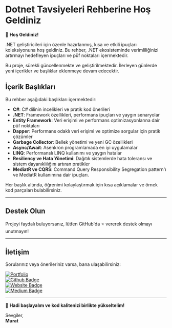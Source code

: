 # Dotnet Tavsiyeleri Rehberine Hoş Geldiniz

🎉 **Hoş Geldiniz!**

.NET geliştiricileri için özenle hazırlanmış, kısa ve etkili ipuçları koleksiyonuna hoş geldiniz. Bu rehber, .NET ekosisteminde verimliliğinizi artırmayı hedefleyen ipuçları ve püf noktaları içermektedir.

Bu proje, sürekli güncellenmekte ve geliştirilmektedir. İlerleyen günlerde yeni içerikler ve başlıklar eklenmeye devam edecektir.

## İçerik Başlıkları

Bu rehber aşağıdaki başlıkları içermektedir:

- **C#**: C# dilinin incelikleri ve pratik kod önerileri
- **.NET**: Framework özellikleri, performans ipuçları ve yaygın senaryolar
- **Entity Framework**: Veri erişimi ve performans optimizasyonlarına dair püf noktaları
- **Dapper**: Performans odaklı veri erişimi ve optimize sorgular için pratik çözümler
- **Garbage Collector**: Bellek yönetimi ve yeni GC özellikleri
- **Async/Await**: Asenkron programlamada en iyi uygulamalar
- **LINQ**: Performanslı LINQ kullanımı ve yaygın hatalar
- **Resiliency ve Hata Yönetimi**: Dağıtık sistemlerde hata toleransı ve sistem dayanıklılığını artıran pratikler
- **MediatR ve CQRS**: Command Query Responsibility Segregation pattern'ı ve MediatR kullanımına dair ipuçları.

Her başlık altında, öğrenimi kolaylaştırmak için kısa açıklamalar ve örnek kod parçaları bulabilirsiniz.

---

## Destek Olun

Projeyi faydalı buluyorsanız, lütfen GitHub'da ⭐ vererek destek olmayı unutmayın!

---

## İletişim

Sorularınız veya önerileriniz varsa, bana ulaşabilirsiniz:

[![Portfolio](https://img.shields.io/badge/Murat%20Dinç-0077B5?style=flat&logo=linkedin&logoColor=white)](https://linktr.ee/muratdincc)  
[![Github Badge](https://img.shields.io/badge/muratdincc-100000?style=flat&logo=github&logoColor=white)](https://github.com/muratdincc/)  
[![Website Badge](https://img.shields.io/badge/Website-muratdinc.dev-4CAF50?style=flat&logo=internetexplorer&logoColor=white)](https://muratdinc.dev/)  
[![Medium Badge](https://img.shields.io/badge/Medium-12100E?style=flat&logo=medium&logoColor=white)](https://medium.com/@muratdincc)

---

🚀 **Hadi başlayalım ve kod kalitenizi birlikte yükseltelim!**

Sevgiler,  
**Murat**